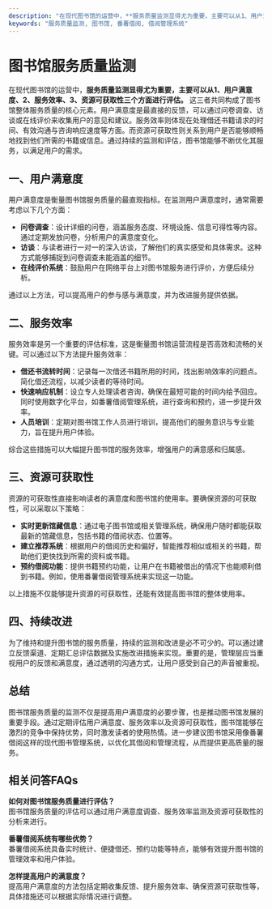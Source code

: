 ```yaml
---
description: "在现代图书馆的运营中，**服务质量监测显得尤为重要，主要可以从1、用户满意度、2、服务效率、3、资源可获取性三个方面进行评估。** 这三者共同构成了图书馆整体服务质量的核心元素。用户满意度是最直接的反馈，可以通过问卷调查、访谈或在线评价来收集用户的意见和建议。服务效率则体现在处理借还书籍请求的时间、有效沟通与咨询响应速度等方面。而资源可获取性则关系到用户是否能够顺畅地找到他们所需的书籍或信息。通过持续的监测和评估，图书馆能够不断优化其服务，以满足用户的需求。"
keywords: "服务质量监测, 图书馆, 番薯借阅, 借阅管理系统"
---
```

# 图书馆服务质量监测

在现代图书馆的运营中，**服务质量监测显得尤为重要，主要可以从1、用户满意度、2、服务效率、3、资源可获取性三个方面进行评估。** 这三者共同构成了图书馆整体服务质量的核心元素。用户满意度是最直接的反馈，可以通过问卷调查、访谈或在线评价来收集用户的意见和建议。服务效率则体现在处理借还书籍请求的时间、有效沟通与咨询响应速度等方面。而资源可获取性则关系到用户是否能够顺畅地找到他们所需的书籍或信息。通过持续的监测和评估，图书馆能够不断优化其服务，以满足用户的需求。

## 一、用户满意度

用户满意度是衡量图书馆服务质量的最直观指标。在监测用户满意度时，通常需要考虑以下几个方面：

- **问卷调查**：设计详细的问卷，涵盖服务态度、环境设施、信息可得性等内容。通过定期发放问卷，分析用户的满意度变化。
- **访谈**：与读者进行一对一的深入访谈，了解他们的真实感受和具体需求。这种方式能够捕捉到问卷调查未能涵盖的细节。
- **在线评价系统**：鼓励用户在网络平台上对图书馆服务进行评价，方便后续分析。

通过以上方法，可以提高用户的参与感与满意度，并为改进服务提供依据。

## 二、服务效率

服务效率是另一个重要的评估标准，这是衡量图书馆运营流程是否高效和流畅的关键。可以通过以下方法提升服务效率：

- **借还书流转时间**：记录每一次借还书籍所用的时间，找出影响效率的问题点。简化借还流程，以减少读者的等待时间。
- **快速响应机制**：设立专人处理读者咨询，确保在最短可能的时间内给予回应。同时使用数字化平台，如番薯借阅管理系统，进行查询和预约，进一步提升效率。
- **人员培训**：定期对图书馆工作人员进行培训，提高他们的服务意识与专业能力，旨在提升用户体验。

综合这些措施可以大幅提升图书馆的服务效率，增强用户的满意感和归属感。

## 三、资源可获取性

资源的可获取性直接影响读者的满意度和图书馆的使用率。要确保资源的可获取性，可以采取以下策略：

- **实时更新馆藏信息**：通过电子图书馆或相关管理系统，确保用户随时都能获取最新的馆藏信息，包括书籍的借阅状态、位置等。
- **建立推荐系统**：根据用户的借阅历史和偏好，智能推荐相似或相关的书籍，帮助他们更快找到所需的资料或书籍。
- **预约借阅功能**：提供书籍预约功能，让用户在书籍被借出的情况下也能顺利借到书籍。例如，使用番薯借阅管理系统来实现这一功能。

以上措施不仅能够提升资源的可获取性，还能有效提高图书馆的整体使用率。

## 四、持续改进

为了维持和提升图书馆的服务质量，持续的监测和改进是必不可少的。可以通过建立反馈渠道、定期汇总评估数据及实施改进措施来实现。重要的是，管理层应当重视用户的反馈和满意度，通过透明的沟通方式，让用户感受到自己的声音被重视。

## 总结

图书馆服务质量的监测不仅是提高用户满意度的必要步骤，也是推动图书馆发展的重要手段。通过定期评估用户满意度、服务效率以及资源可获取性，图书馆能够在激烈的竞争中保持优势，同时激发读者的使用热情。进一步建议图书馆采用像番薯借阅这样的现代图书管理系统，以优化其借阅和管理流程，从而提供更高质量的服务。

## 相关问答FAQs

**如何对图书馆服务质量进行评估？**  
图书馆服务质量的评估可以通过用户满意度调查、服务效率监测及资源可获取性的分析来进行。

**番薯借阅系统有哪些优势？**  
番薯借阅系统具备实时统计、便捷借还、预约功能等特点，能够有效提升图书馆的管理效率和用户体验。

**怎样提高用户的满意度？**  
提高用户满意度的方法包括定期收集反馈、提升服务效率、确保资源可获取性等，具体措施还可以根据实际情况进行调整。
